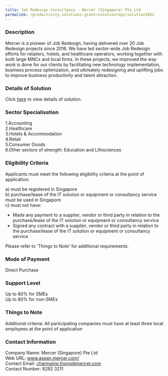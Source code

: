 ```yaml
---
title: Job Redesign Consultancy - Mercer (Singapore) Pte Ltd
permalink: /productivity-solutions-grant/solutionrepo/solution1832
---
```


### Description

Mercer is a pioneer of Job Redesign, having delivered over 20 Job Redesign projects since 2016. We have led sector-wide Job Redesign efforts for retailers, hotels, and healthcare operators, working together with both large MNCs and local firms. In these projects, we improved the way work is done for our clients by facilitating new technology implementation, business process optimization, and ultimately redesigning and uplifting jobs to improve business productivity and talent attraction.

### Details of Solution

Click <a href='https://www.gobusiness.gov.sg/images/psg/CaseStudiesbyMercer(Singapore)PteLtd.pdf' target='_blank'>here</a> to view details of solution.

### Sector Specialisation

1.Accounting<br>
2.Healthcare<br>
3.Hotels & Accommodation<br>
4.Retail<br>
5.Consumer Goods<br>
6.Other sectors of strength: Education and Lifesciences

### Eligibility Criteria

Applicants must meet the following eligibility criteria at the point of application:

a) must be registered in Singapore <br>
b) purchase/lease of the IT solution or equipment or consultancy service must be used in Singapore <br>
c) must not have:
- Made any payment to a supplier, vendor or third party in relation to the purchase/lease of the IT solution or equipment or consultancy service
- Signed any contract with a supplier, vendor or third party in relation to the purchase/lease of the IT solution or equipment or consultancy service

Please refer to 'Things to Note' for additional requirements.

### Mode of Payment
Direct Purchase

### Support Level
Up to 80% for SMEs <br>
Up to 80% for non-SMEs

### Things to Note
Additional criteria: All participating companies must have at least three local employees at the point of application

### Contact Information
Company Name: Mercer (Singapore) Pte Ltd <br>Web URL: www.asean.mercer.com/ <br>Contact Email: charmaine.thong@mercer.com<br>Contact Number: 8292 3211

